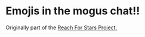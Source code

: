 # Emojis in the mogus chat!!

Originally part of the [Reach For Stars Project.](https://discord.gg/UPdfAn5Ue8)
